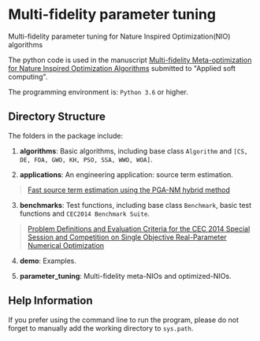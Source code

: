 # Multi-fidelity parameter tuning
Multi-fidelity parameter tuning for Nature Inspired Optimization(NIO) algorithms

The python code is used in the manuscript [Multi-fidelity Meta-optimization for Nature Inspired Optimization Algorithms]() submitted to "Applied soft computing".

The programming environment is: `Python 3.6` or higher.

## Directory Structure
The folders in the package include:
1. **algorithms**: Basic algorithms, including base class `Algorithm` and `[CS, DE, FOA, GWO, KH, PSO, SSA, WWO, WOA]`.

2. **applications**: An engineering application: source term estimation. 

  > [Fast source term estimation using the PGA-NM hybrid method](https://doi.org/10.1016/j.engappai.2017.03.010)

3. **benchmarks**: Test functions, including base class `Benchmark`, basic test functions and `CEC2014 Benchmark Suite`.
  > [Problem Definitions and Evaluation Criteria for the CEC 2014 Special Session and Competition on Single Objective Real-Parameter Numerical Optimization](https://www.ntu.edu.sg/home/EPNSugan/index_files/CEC2014/CEC2014.htm)

4. **demo**: Examples.

5. **parameter_tuning**: Multi-fidelity meta-NIOs and optimized-NIOs.

## Help Information
If you prefer using the command line to run the program, please do not forget to manually add the working directory to `sys.path`.
